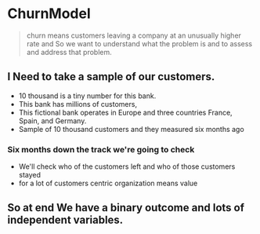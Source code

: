 # ChurnModel
 
> churn means customers leaving a company at an unusually higher rate and So we want to understand what the problem is and to assess and address that problem.

## I Need to  take a sample of our customers.

* 10 thousand is a tiny number for this bank.
* This bank has millions of customers,
* This fictional bank operates in Europe and three countries France, Spain, and Germany.
* Sample of 10 thousand customers and they measured six months ago

### Six months down the track we're going to check

* We'll check who of the customers left and who of those customers stayed
* for a lot of customers centric organization means value 


## So at end We have a binary outcome and lots of independent variables.
